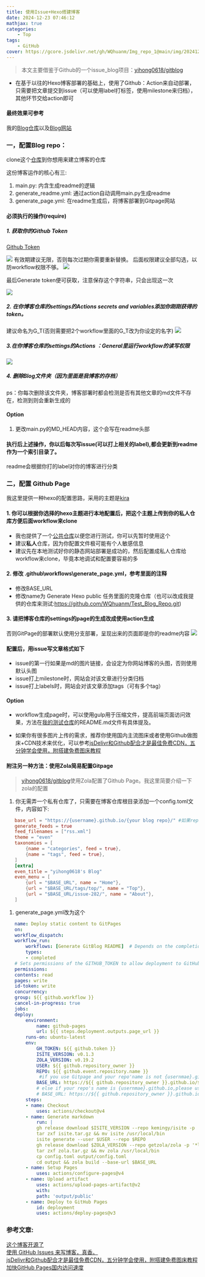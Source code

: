 ```yaml
---
title: 使用Issue+Hexo搭建博客
date: 2024-12-23 07:46:12
mathjax: true
categories: 
    - Top
tags: 
    - GitHub
cover: https://gcore.jsdelivr.net/gh/WQhuanm/Img_repo_1@main/img/202412231400807.png
---
```



>本文主要借鉴于Github的一个issue_blog项目：[yihong0618/gitblog](https://github.com/yihong0618/gitblog)

+ 在基于以往的Hexo博客部署的基础上，使用了Github：Action来自动部署，只需要把文章提交到issue（可以使用label打标签，使用milestone来归档），其他环节交给action即可

#### 最终效果可参考
我的[Blog仓库](https://github.com/WQhuanm/Issue_Blog)以及[Blog网站](https://wqhuanm.github.io/Issue_Blog/)

### 一，配置Blog repo：
clone这个[仓库](https://github.com/WQhuanm/Issue_Blog.git)到你想用来建立博客的仓库

这份博客运作的核心有三:  
1. main.py: 内含生成readme的逻辑  
2. generate_readme.yml: 通过action自动调用main.py生成readme  
3. generate_page.yml: 在readme生成后，将博客部署到Gitpage网站

#### 必须执行的操作(require)
##### 1. 获取你的Github Token
[Github Token](https://github.com/settings/tokens)
      
![](https://gcore.jsdelivr.net/gh/WQhuanm/Img_repo_1@main/img/202412231319184.png)
有效期建议无限，否则每次过期你需要重新替换。
后面权限建议全部勾选，以防workflow权限不够。
![](https://gcore.jsdelivr.net/gh/WQhuanm/Img_repo_1@main/img/202412231340696.png)

最后Generate token便可获取，注意保存这个字符串，只会出现这一次

![](https://gcore.jsdelivr.net/gh/WQhuanm/Img_repo_1@main/img/202412311236964.png)

##### 2. 在你博客仓库的settings的Actions secrets and variables添加你刚刚获得的token。
建议命名为G_T(否则需要把2个workflow里面的G_T改为你设定的名字)
![](https://gcore.jsdelivr.net/gh/WQhuanm/Img_repo_1@main/img/202412231356327.png)

##### 3.在你博客仓库的settings的Actions ：General里运行workflow的读写权限
![](https://gcore.jsdelivr.net/gh/WQhuanm/Img_repo_1@main/img/202412231359958.png)

##### 4. 删除Blog文件夹（因为里面是我博客的存档）
ps：你每次删除该文件夹，博客部署时都会检测是否有其他文章的md文件不存在，检测到则会重新生成的

#### Option
1. 更改main.py的MD_HEAD内容，这个会写在readme头部

#### 执行后上述操作，你以后每次写issue(可以打上相关的label),都会更新到readme作为一个索引目录了。
readme会根据你打的label对你的博客进行分类

### 二，配置 Github Page
我这里提供一种hexo的配置思路，采用的主题是[kira](https://github.com/ch1ny/kira-hexo)

#### 1. 你可以根据你选择的hexo主题进行本地配置后，把这个主题上传到你的私人仓库方便后面workflow来clone
 + 我也提供了一个[公共仓库](https://github.com/WQhuanm/Test_Blog_Repo.git)以便您进行测试，你可以先暂时使用这个
 + 建议**私人**仓库，因为你配置文件极可能有个人敏感信息
 + 建议先在本地测试好你的静态网站部署是成功的，然后配置成私人仓库给workflow来clone，毕竟本地调试和配置要容易的多


#### 2. 修改 .github\workflows\generate_page.yml，参考里面的注释
 + 修改BASE_URL
 + 修改name为 Generate Hexo public 任务里面的克隆仓库（也可以改成我提供的仓库来测试:https://github.com/WQhuanm/Test_Blog_Repo.git)
 
#### 3. 请把博客仓库的settings的page的生成改成使用action生成
否则GitPage的部署默认使用分支部署，呈现出来的页面即是你的readme内容
![](https://gcore.jsdelivr.net/gh/WQhuanm/Img_repo_1@main/img/202412240007927.png)


#### 配置后，用issue写文章格式如下
+ issue的第一行如果是md的图片链接，会设定为你网站博客的头图，否则使用默认头图
+ issue打上milestone时，网站会对该文章进行分类归档
+ issue打上labels时，网站会对该文章添加tags（可有多个tag）

#### Option
+ workflow生成page时，可以使用gulp用于压缩文件，提高前端页面访问效果，方法在[我的测试仓库](https://github.com/WQhuanm/Test_Blog_Repo.git)的README.md文件有具体提及。
 
+ 如果你有很多图片上传的需求，推荐你使用国内主流图床或者使用Github做图床+CDN技术来优化，可以参考[jsDelivr和Github配合才是最佳免费CDN，五分钟学会使用，附搭建免费图床教程](https://blog.csdn.net/weixin_44786530/article/details/129851540)

#### 附注另一种方法：使用Zola简易配置Gitpage
>[yihong0618/gitblog](https://github.com/yihong0618/gitblog)使用Zola配置了Github Page。我这里简要介绍一下zola的配置

1. 你无需弄一个私有仓库了，只需要在博客仓库根目录添加一个config.toml文件，内容如下:
 ``` toml
    base_url = "https://{username}.github.io/{your blog repo}/" #如果repo是{username}.github.io,请改为https://{username}.github.io/
    generate_feeds = true
    feed_filenames = ["rss.xml"]
    theme = "even"
    taxonomies = [
        {name = "categories", feed = true},
        {name = "tags", feed = true},
    ]
    [extra]
    even_title = "yihong0618's Blog"
    even_menu = [
        {url = "$BASE_URL", name = "Home"},
        {url = "$BASE_URL/tags/top/", name = "Top"},
        {url = "$BASE_URL/issue-282/", name = "About"},
    ]
 ```

1. generate_page.yml改为这个
 ``` yml
    name: Deploy static content to GitPages
    on:
    workflow_dispatch:
    workflow_run:
        workflows: [Generate GitBlog README]  # Depends on the completion of the workflow: Generate GitBlog README
        types:
        - completed
    # Sets permissions of the GITHUB_TOKEN to allow deployment to GitHub Pages
    permissions:
    contents: read
    pages: write
    id-token: write
    concurrency:
    group: ${{ github.workflow }}
    cancel-in-progress: true
    jobs:
    deploy:
        environment:
            name: github-pages
            url: ${{ steps.deployment.outputs.page_url }}
        runs-on: ubuntu-latest
        env:
            GH_TOKEN: ${{ github.token }}
            ISITE_VERSION: v0.1.3
            ZOLA_VERSION: v0.19.2
            USER: ${{ github.repository_owner }}
            REPO: ${{ github.event.repository.name }}
             #if you use Gitpage and your repo'name is not {usernmae}.github.io,please use this
            BASE_URL: https://${{ github.repository_owner }}.github.io/${{ github.event.repository.name }}
            # else if your repo's name is {usernmae}.github.io,please use this,please use this
            # BASE_URL: https://${{ github.repository_owner }}.github.io/${{ github.event.repository.name }}
        steps:
        - name: Checkout
            uses: actions/checkout@v4
        - name: Generate markdown
            run: |
            gh release download $ISITE_VERSION --repo kemingy/isite -p '*Linux_x86_64*' --output isite.tar.gz
            tar zxf isite.tar.gz && mv isite /usr/local/bin
            isite generate --user $USER --repo $REPO
            gh release download $ZOLA_VERSION --repo getzola/zola -p '*linux*' --output zola.tar.gz
            tar zxf zola.tar.gz && mv zola /usr/local/bin
            cp config.toml output/config.toml
            cd output && zola build --base-url $BASE_URL
        - name: Setup Pages
            uses: actions/configure-pages@v4
        - name: Upload artifact
            uses: actions/upload-pages-artifact@v2
            with:
            path: 'output/public'
        - name: Deploy to GitHub Pages
            id: deployment
            uses: actions/deploy-pages@v3
 ```

### 参考文章:
[这个博客开源了](https://github.com/yihong0618/gitblog/issues/177)  
[使用 GitHub Issues 来写博客，真香。](https://xie.infoq.cn/article/f89ea3ba86724ef568880ad04)  
[jsDelivr和Github配合才是最佳免费CDN，五分钟学会使用，附搭建免费图床教程](https://blog.csdn.net/weixin_44786530/article/details/129851540)  
[加快GitHub Pages国内访问速度](https://zu1k.com/posts/coding/speedup-github-page/#%E4%BD%BF%E7%94%A8-cdn)